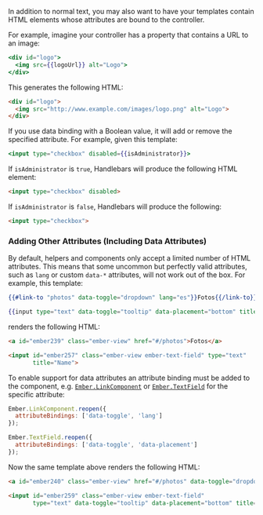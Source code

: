 In addition to normal text, you may also want to have your templates
contain HTML elements whose attributes are bound to the controller.

For example, imagine your controller has a property that contains a URL
to an image:

```handlebars
<div id="logo">
  <img src={{logoUrl}} alt="Logo">
</div>
```

This generates the following HTML:

```html
<div id="logo">
  <img src="http://www.example.com/images/logo.png" alt="Logo">
</div>
```

If you use data binding with a Boolean value, it will add or remove
the specified attribute. For example, given this template:

```handlebars
<input type="checkbox" disabled={{isAdministrator}}>
```

If `isAdministrator` is `true`, Handlebars will produce the following
HTML element:

```html
<input type="checkbox" disabled>
```

If `isAdministrator` is `false`, Handlebars will produce the following:

```html
<input type="checkbox">
```

### Adding Other Attributes (Including Data Attributes)

By default, helpers and components only accept a limited number of HTML attributes.
This means that some uncommon but perfectly valid attributes, such as `lang` or
custom `data-*` attributes, will not work out of the box. For example, this template:

```handlebars
{{#link-to "photos" data-toggle="dropdown" lang="es"}}Fotos{{/link-to}}

{{input type="text" data-toggle="tooltip" data-placement="bottom" title="Name"}}
```

renders the following HTML:

```html
<a id="ember239" class="ember-view" href="#/photos">Fotos</a>

<input id="ember257" class="ember-view ember-text-field" type="text"
       title="Name">
```

To enable support for data attributes an attribute binding must be
added to the component, e.g.
[`Ember.LinkComponent`](https://www.emberjs.com/api/ember/2.16/classes/LinkComponent)
or [`Ember.TextField`](https://www.emberjs.com/api/ember/2.16/classes/TextField)
for the specific attribute:

```javascript
Ember.LinkComponent.reopen({
  attributeBindings: ['data-toggle', 'lang']
});

Ember.TextField.reopen({
  attributeBindings: ['data-toggle', 'data-placement']
});
```

Now the same template above renders the following HTML:

```html
<a id="ember240" class="ember-view" href="#/photos" data-toggle="dropdown" lang="es">Fotos</a>

<input id="ember259" class="ember-view ember-text-field"
       type="text" data-toggle="tooltip" data-placement="bottom" title="Name">
```
